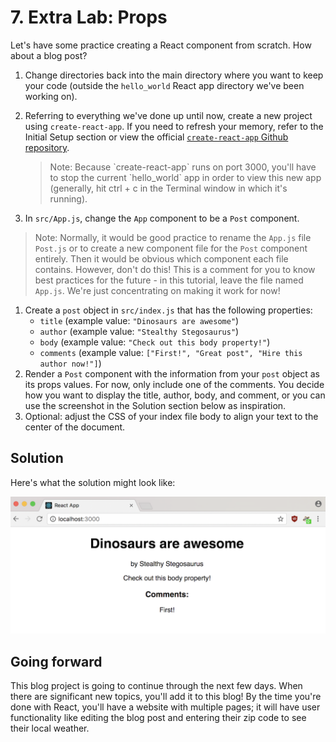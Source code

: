# 7. Extra Lab: Props

Let's have some practice creating a React component from scratch. How about a blog post?

1. Change directories back into the main directory where you want to keep your code \(outside the `hello_world` React app directory we've been working on\).
2. Referring to everything we've done up until now, create a new project using `create-react-app`. If you need to refresh your memory, refer to the Initial Setup section or view the official [`create-react-app` Github repository](https://github.com/facebookincubator/create-react-app).

   > Note: Because \`create-react-app\` runs on port 3000, you'll have to stop the current \`hello\_world\` app in order to view this new app \(generally, hit ctrl + c in the Terminal window in which it's running\).

3. In `src/App.js`, change the `App` component to be a `Post` component.

> Note: Normally, it would be good practice to rename the `App.js` file `Post.js` or to create a new component file for the `Post` component entirely. Then it would be obvious which component each file contains. However, don't do this! This is a comment for you to know best practices for the future - in this tutorial, leave the file named `App.js`. We're just concentrating on making it work for now!

1. Create a `post` object in `src/index.js` that has the following properties:
   * `title`  \(example value: `"Dinosaurs are awesome"`\)
   * `author` \(example value: `"Stealthy Stegosaurus"`\)
   * `body` \(example value: `"Check out this body property!"`\)
   * `comments` \(example value: `["First!", "Great post", "Hire this author now!"]`\)
2. Render a `Post` component with the information from your `post` object as its props values. For now, only include one of the comments. You decide how you want to display the title, author, body, and comment, or you can use the screenshot in the Solution section below as inspiration.
3. Optional: adjust the CSS of your index file body to align your text to the center of the document.

## Solution

Here's what the solution might look like:

![Solution for Project](../../.gitbook/assets/props_solution.png)

## Going forward

This blog project is going to continue through the next few days. When there are significant new topics, you'll add it to this blog! By the time you're done with React, you'll have a website with multiple pages; it will have user functionality like editing the blog post and entering their zip code to see their local weather.

